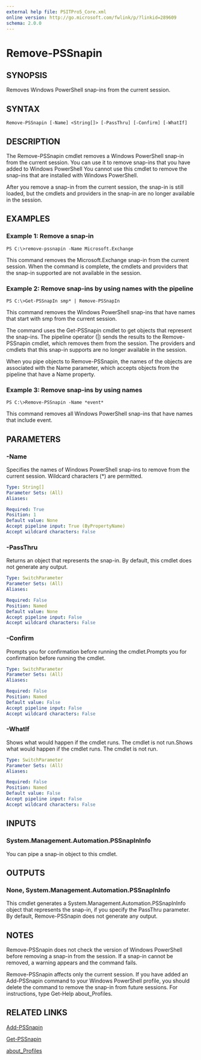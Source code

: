 ```yaml
---
external help file: PSITPro5_Core.xml
online version: http://go.microsoft.com/fwlink/p/?linkid=289609
schema: 2.0.0
---
```


# Remove-PSSnapin
## SYNOPSIS
Removes Windows PowerShell snap-ins from the current session.

## SYNTAX

```
Remove-PSSnapin [-Name] <String[]> [-PassThru] [-Confirm] [-WhatIf]
```

## DESCRIPTION
The Remove-PSSnapin cmdlet removes a Windows PowerShell snap-in from the current session.
You can use it to remove snap-ins that you have added to Windows PowerShell You cannot use this cmdlet to remove the snap-ins that are installed with Windows PowerShell.

After you remove a snap-in from the current session, the snap-in is still loaded, but the cmdlets and providers in the snap-in are no longer available in the session.

## EXAMPLES

### Example 1: Remove a snap-in
```
PS C:\>remove-pssnapin -Name Microsoft.Exchange
```

This command removes the Microsoft.Exchange snap-in from the current session.
When the command is complete, the cmdlets and providers that the snap-in supported are not available in the session.

### Example 2: Remove snap-ins by using names with the pipeline
```
PS C:\>Get-PSSnapIn smp* | Remove-PSSnapIn
```

This command removes the Windows PowerShell snap-ins that have names that start with smp from the current session.

The command uses the Get-PSSnapin cmdlet to get objects that represent the snap-ins.
The pipeline operator (|) sends the results to the Remove-PSSnapin cmdlet, which removes them from the session.
The providers and cmdlets that this snap-in supports are no longer available in the session.

When you pipe objects to Remove-PSSnapin, the names of the objects are associated with the Name parameter, which accepts objects from the pipeline that have a Name property.

### Example 3: Remove snap-ins by using names
```
PS C:\>Remove-PSSnapin -Name *event*
```

This command removes all Windows PowerShell snap-ins that have names that include event.

## PARAMETERS

### -Name
Specifies the names of Windows PowerShell snap-ins to remove from the current session.
Wildcard characters (*) are permitted.

```yaml
Type: String[]
Parameter Sets: (All)
Aliases: 

Required: True
Position: 1
Default value: None
Accept pipeline input: True (ByPropertyName)
Accept wildcard characters: False
```

### -PassThru
Returns an object that represents the snap-in.
By default, this cmdlet does not generate any output.

```yaml
Type: SwitchParameter
Parameter Sets: (All)
Aliases: 

Required: False
Position: Named
Default value: None
Accept pipeline input: False
Accept wildcard characters: False
```

### -Confirm
Prompts you for confirmation before running the cmdlet.Prompts you for confirmation before running the cmdlet.

```yaml
Type: SwitchParameter
Parameter Sets: (All)
Aliases: 

Required: False
Position: Named
Default value: False
Accept pipeline input: False
Accept wildcard characters: False
```

### -WhatIf
Shows what would happen if the cmdlet runs.
The cmdlet is not run.Shows what would happen if the cmdlet runs.
The cmdlet is not run.

```yaml
Type: SwitchParameter
Parameter Sets: (All)
Aliases: 

Required: False
Position: Named
Default value: False
Accept pipeline input: False
Accept wildcard characters: False
```

## INPUTS

### System.Management.Automation.PSSnapInInfo
You can pipe a snap-in object to this cmdlet.

## OUTPUTS

### None, System.Management.Automation.PSSnapInInfo
This cmdlet generates a System.Management.Automation.PSSnapInInfo object that represents the snap-in, if you specify the PassThru parameter.
By default, Remove-PSSnapin does not generate any output.

## NOTES
Remove-PSSnapin does not check the version of Windows PowerShell before removing a snap-in from the session.
If a snap-in cannot be removed, a warning appears and the command fails.

Remove-PSSnapin affects only the current session.
If you have added an Add-PSSnapin command to your Windows PowerShell profile, you should delete the command to remove the snap-in from future sessions.
For instructions, type Get-Help about_Profiles.

## RELATED LINKS

[Add-PSSnapin](4125e0dc-d3c1-494f-87e1-4918df7d0f84)

[Get-PSSnapin](f2561ac4-9ef9-4b8b-95ca-8bfc5f51784d)

[about_Profiles](c555334d-3000-4fc4-a076-1486c3ed27ec)


